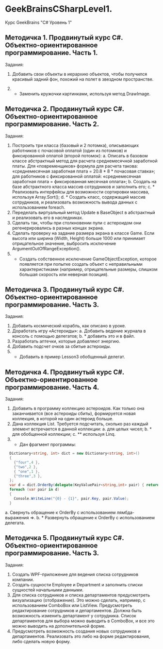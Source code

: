 # GeekBrainsCSharpLevel1.

Курс GeekBrains "C# Уровень 1"

## Методичка 1. Продвинутый курс C#. Объектно-ориентированное программирование. Часть 1.

Задания:

1. Добавить свои объекты в иерархию объектов, чтобы получился красивый задний фон, похожий на полет в звездном пространстве.

2. * Заменить кружочки картинками, используя метод DrawImage.

## Методичка 2. Продвинутый курс C#. Объектно-ориентированное программирование. Часть 2.

Задания:

1. Построить  три  класса  (базовый  и  2  потомка),  описывающих  работников  с  почасовой  оплатой  (один  из  потомков)  и  фиксированной оплатой (второй потомок):
a. Описать в базовом классе абстрактный метод для расчета среднемесячной заработной платы. Для «повременщиков» формула для расчета такова: «среднемесячная заработная плата = 20.8 * 8 * почасовая ставка»; для  работников  с  фиксированной  оплатой: «среднемесячная заработная плата = фиксированная месячная оплата»;
b. Создать на базе абстрактного класса массив сотрудников и заполнить его;
c. * Реализовать интерфейсы для возможности сортировки массива, используя Array.Sort();
d. * Создать класс, содержащий массив сотрудников, и реализовать возможность вывода данных с использованием foreach.
2. Переделать виртуальный метод Update в BaseObject в абстрактный и реализовать его в наследниках.
3. Сделать так, чтобы при столкновении пули с астероидом они регенерировались в разных концах экрана.
4. Сделать проверку на задание размера экрана в классе Game. Если высота или ширина (Width, Height) больше 1000 или принимает отрицательное значение, выбросить исключение ArgumentOutOfRangeException().
5. * Создать собственное исключение GameObjectException, которое появляется при попытке  создать объект с неправильными характеристиками (например, отрицательные размеры, слишком большая скорость или неверная позиция).

## Методичка 3. Продвинутый курс C#. Объектно-ориентированное программирование. Часть 3.

Задания:

1. Добавить космический корабль, как описано в уроке.
2. Доработать игру «Астероиды»:
a. Добавить ведение журнала в консоль с помощью делегатов;
b. * добавить это и в файл.
3. Разработать аптечки, которые добавляют энергию.
4. Добавить подсчет очков за сбитые астероиды.
5. * Добавить в пример Lesson3 обобщенный делегат.

## Методичка 4. Продвинутый курс C#. Объектно-ориентированное программирование. Часть 4.

Задания:
1. Добавить в программу коллекцию астероидов. Как только она заканчивается (все астероиды сбиты), формируется новая коллекция, в которой на один астероид больше.
2. Дана коллекция List<T>. Требуется подсчитать, сколько раз каждый элемент встречается в данной коллекции:
a. для целых чисел;
b. * для обобщенной коллекции;
c. ** используя Linq.
3. * Дан фрагмент программы:
```csharp
  Dictionary<string, int> dict = new Dictionary<string, int>()
  {
    {"four",4 },
    {"two",2 },
    { "one",1 },
    {"three",3 },
  };
  var d = dict.OrderBy(delegate(KeyValuePair<string,int> pair) { return pair.Value; });
  foreach (var pair in d)
  {
    Console.WriteLine("{0} - {1}", pair.Key, pair.Value);
  }
```
а. Свернуть обращение к OrderBy с использованием лямбда-выражения =>.
b. * Развернуть обращение к OrderBy с использованием делегата.

## Методичка 5. Продвинутый курс C#. Объектно-ориентированное программирование. Часть 3.

Задания:

1. Создать WPF-приложение для ведения списка сотрудников компании.
2. Создать сущности Employee и Department и заполнить списки сущностей начальными данными.
3. Для списка сотрудников и списка департаментов предусмотреть визуализацию (отображение). Это можно сделать, например, с использованием ComboBox или ListView.
Предусмотреть редактирование сотрудников и департаментов. Должна быть возможность изменить департамент у сотрудника. Список департаментов для выбора можно выводить в ComboBox, и все это можно выводить на дополнительной форме.
4. Предусмотреть возможность создания новых сотрудников и департаментов. Реализовать это либо на форме редактирования, либо сделать новую форму.




